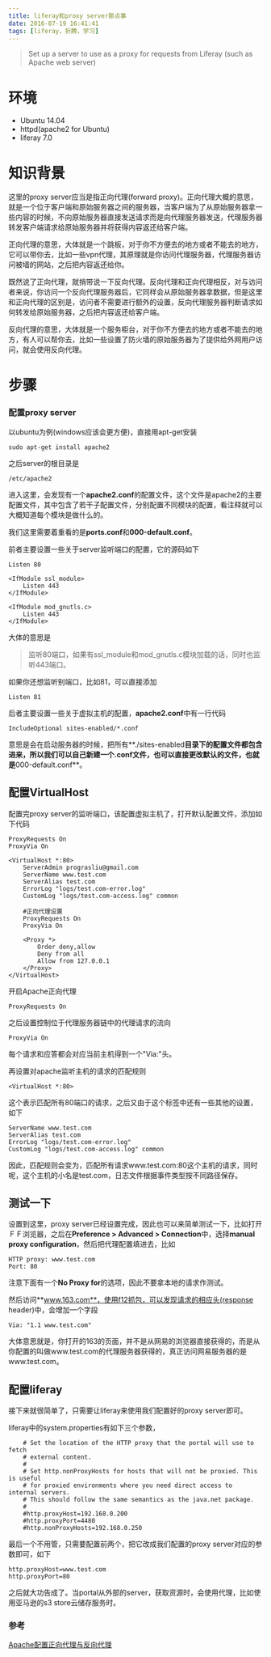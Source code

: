 ```yaml
---
title: liferay和proxy server那点事
date: 2016-07-19 16:41:41
tags: [liferay，折腾，学习]
---
```


> Set up a server to use as a proxy for requests from Liferay (such as Apache web server)

<!--more-->

# 环境
* Ubuntu 14.04
* httpd(apache2 for Ubuntu)
* liferay 7.0

# 知识背景

这里的proxy server应当是指正向代理(forward proxy)。正向代理大概的意思，就是一个位于客户端和原始服务器之间的服务器，当客户端为了从原始服务器拿一些内容的时候，不向原始服务器直接发送请求而是向代理服务器发送，代理服务器转发客户端请求给原始服务器并将获得内容返还给客户端。

正向代理的意思，大体就是一个跳板，对于你不方便去的地方或者不能去的地方，它可以带你去，比如一些vpn代理，其原理就是你访问代理服务器，代理服务器访问被墙的网站，之后把内容返还给你。

既然说了正向代理，就捎带说一下反向代理。反向代理和正向代理相反，对与访问者来说，你访问一个反向代理服务器后，它同样会从原始服务器拿数据，但是这里和正向代理的区别是，访问者不需要进行额外的设置，反向代理服务器判断请求如何转发给原始服务器，之后把内容返还给客户端。

反向代理的意思，大体就是一个服务柜台，对于你不方便去的地方或者不能去的地方，有人可以帮你去，比如一些设置了防火墙的原始服务器为了提供给外网用户访问，就会使用反向代理。

# 步骤

### 配置proxy server
以ubuntu为例(windows应该会更方便)，直接用apt-get安装

```
sudo apt-get install apache2
```

之后server的根目录是
```
/etc/apache2
```

进入这里，会发现有一个**apache2.conf**的配置文件，这个文件是apache2的主要配置文件，其中包含了若干子配置文件，分别配置不同模块的配置，看注释就可以大概知道每个模块是做什么的。

我们这里需要着重看的是**ports.conf**和**000-default.conf**。

前者主要设置一些关于server监听端口的配置，它的源码如下
```
Listen 80

<IfModule ssl_module>
	Listen 443
</IfModule>

<IfModule mod_gnutls.c>
	Listen 443
</IfModule>
```

大体的意思是
> 监听80端口，如果有ssl_module和mod_gnutls.c模块加载的话，同时也监听443端口。

如果你还想监听别端口，比如81，可以直接添加
```
Listen 81
```
后者主要设置一些关于虚拟主机的配置，**apache2.conf**中有一行代码
```
IncludeOptional sites-enabled/*.conf
```
意思是会在启动服务器的时候，把所有**./sites-enabled**目录下的配置文件都包含进来，所以我们可以自己新建一个.conf文件，也可以直接更改默认的文件，也就是**000-default.conf**。

## 配置VirtualHost
配置完proxy server的监听端口，该配置虚拟主机了，打开默认配置文件，添加如下代码

```
ProxyRequests On
ProxyVia On

<VirtualHost *:80>  
	ServerAdmin prograsliu@gmail.com
    ServerName www.test.com
    ServerAlias test.com
    ErrorLog "logs/test.com-error.log"
    CustomLog "logs/test.com-access.log" common    
    
    #正向代理设置
    ProxyRequests On
    ProxyVia On

    <Proxy *>
        Order deny,allow
        Deny from all
        Allow from 127.0.0.1
    </Proxy>
</VirtualHost> 
```

开启Apache正向代理
```
ProxyRequests On
```

之后设置控制位于代理服务器链中的代理请求的流向
```
ProxyVia On
```
每个请求和应答都会对应当前主机得到一个"Via:"头。

再设置对apache监听主机的请求的匹配规则
```
<VirtualHost *:80>
```
这个表示匹配所有80端口的请求，之后又由于这个标签中还有一些其他的设置，如下
```
ServerName www.test.com
ServerAlias test.com
ErrorLog "logs/test.com-error.log"
CustomLog "logs/test.com-access.log" common
```
因此，匹配规则会变为，匹配所有请求www.test.com:80这个主机的请求，同时呢，这个主机的小名是test.com，日志文件根据事件类型按不同路径保存。

## 测试一下
设置到这里，proxy server已经设置完成，因此也可以来简单测试一下，比如打开ＦＦ浏览器，之后在**Preference > Advanced > Connection**中，选择**manual proxy configuration**，然后把代理配置填进去，比如
```
HTTP proxy: www.test.com
Port: 80
```
注意下面有一个**No Proxy for**的选项，因此不要拿本地的请求作测试。

然后访问**www.163.com**，使用f12抓包，可以发现请求的相应头(response header)中，会增加一个字段
```
Via: "1.1 www.test.com"
```

大体意思就是，你打开的163的页面，并不是从网易的浏览器直接获得的，而是从你配置的叫做www.test.com的代理服务器获得的，真正访问网易服务器的是www.test.com。

## 配置liferay
接下来就很简单了，只需要让liferay来使用我们配置好的proxy server即可。

liferay中的system.properties有如下三个参数，
```
    # Set the location of the HTTP proxy that the portal will use to fetch
    # external content.
    #
    # Set http.nonProxyHosts for hosts that will not be proxied. This is useful
    # for proxied environments where you need direct access to internal servers.
    # This should follow the same semantics as the java.net package.
    #
    #http.proxyHost=192.168.0.200
    #http.proxyPort=4480
    #http.nonProxyHosts=192.168.0.250

```
最后一个不用管，只需要配置前两个，把它改成我们配置的proxy server对应的参数即可，如下
```
http.proxyHost=www.test.com
http.proxyPort=80
```

之后就大功告成了。当portal从外部的server，获取资源时，会使用代理，比如使用亚马逊的s3 store云储存服务时。

### 参考

[Apache配置正向代理与反向代理](http://www.cnblogs.com/zemliu/archive/2012/04/18/2454655.html)



